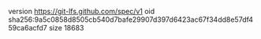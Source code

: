 version https://git-lfs.github.com/spec/v1
oid sha256:9a5c0858d8505cb540d7bafe29907d397d6423ac67f34dd8e57df459ca6acfd7
size 18683
